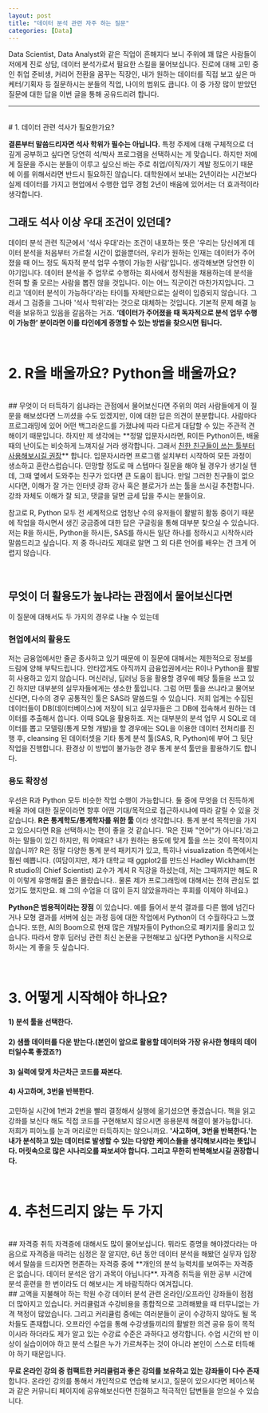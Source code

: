```yaml
---
layout: post
title: "데이터 분석 관련 자주 하는 질문"
categories: [Data]
---
```

Data Scientist, Data Analyst와 같은 직업이 흔해지다 보니 주위에 꽤 많은 사람들이 저에게 진로 상담, 데이터 분석가로서 필요한 스킬을 물어보십니다. 진로에 대해 고민 중인 취업 준비생, 커리어 전환을 꿈꾸는 직장인, 내가 원하는 데이터를 직접 보고 싶은 마케터/기획자 등 질문하시는 분들의 직업, 나이의 범위도 큽니다. 이 중 가장 많이 받았던 질문에 대한 답을 이번 글을 통해 공유드리려 합니다.
<hr>

<br />
# 1. 데이터 관련 석사가 필요한가요?

**결론부터 말씀드리자면 석사 학위가 필수는 아닙니다.** 특정 주제에 대해 구체적으로 더 깊게 공부하고 싶다면 당연히 석/박사 프로그램을 선택하시는 게 맞습니다. 하지만 저에게 질문을 주시는 분들이 이루고 싶으신 바는 주로 취업/이직/자기 계발 정도이기 때문에 이를 위해서라면 반드시 필요하진 않습니다. 대학원에서 보내는 2년이라는 시간보다 실제 데이터를 가지고 현업에서 수행한 업무 경험 2년이 배움에 있어서는 더 효과적이라 생각합니다.
<br />

## 그래도 석사 이상 우대 조건이 있던데?

데이터 분석 관련 직군에서 '석사 우대'라는 조건이 내포하는 뜻은 '우리는 당신에게 데이터 분석을 처음부터 가르칠 시간이 없을뿐더러, 우리가 원하는 인재는 데이터가 주어졌을 때 어느 정도 독자적 분석 업무 수행이 가능한 사람'입니다.
생각해보면 당연한 이야기입니다. 데이터 분석을 주 업무로 수행하는 회사에서 정직원을 채용하는데 분석을 전혀 할 줄 모르는 사람을 뽑진 않을 것입니다. 이는 어느 직군이건 마찬가지입니다.
그리고 '데이터 분석이 가능하다'라는 타이틀 자체만으로는 실력이 입증되지 않습니다. 그래서 그 검증을 그나마 '석사 학위'라는 것으로 대체하는 것입니다. 기본적 문제 해결 능력을 보유하고 있음을 갈음하는 거죠. **‘데이터가 주어졌을 때 독자적으로 분석 업무 수행이 가능한’ 분이라면 이를 타인에게 증명할 수 있는 방법을 찾으시면 됩니다.**

<br />

# 2. R을 배울까요? Python을 배울까요?

<br />
## 무엇이 더 터득하기 쉽냐라는 관점에서 물어보신다면
주위의 여러 사람들에게 이 질문을 해보셨다면 느끼셨을 수도 있겠지만, 이에 대한 답은 의견이 분분합니다. 사람마다 프로그래밍에 있어 어떤 백그라운드를 가졌냐에 따라 다르게 대답할 수 있는 주관적 견해이기 때문입니다. 하지만 제 생각에는 **정말 입문자시라면, R이든 Python이든, 배울 때의 난이도는 비슷하게 느껴지실 거라 생각합니다. 그래서 <ins>친한 친구들이 쓰는 툴부터 사용해보시길 권장</ins>** 합니다. 입문자시라면 프로그램 설치부터 시작하여 모든 과정이 생소하고 혼란스럽습니다. 민망할 정도로 매 스텝마다 질문을 해야 될 경우가 생기실 텐데, 그때 옆에서 도와주는 친구가 있다면 큰 도움이 됩니다.  
만일 그러한 친구들이 없으시다면, 이해가 잘 가는 인터넷 강좌 강사 혹은 블로거가 쓰는 툴을 쓰시길 추천합니다. 강좌 자체도 이해가 잘 되고, 댓글을 달면 금세 답을 주시는 분들이요.

참고로 R, Python 모두 전 세계적으로 엄청난 수의 유저들이 활발히 활동 중이기 때문에 작업을 하시면서 생긴 궁금증에 대한 답은 구글링을 통해 대부분 찾으실 수 있습니다. 저는 R을 하시든, Python을 하시든, SAS를 하시든 일단 하나를 정하시고 시작하시라 말씀드리고 싶습니다. 저 중 하나라도 제대로 알면 그 외 다른 언어를 배우는 건 크게 어렵지 않습니다.

<br />

## 무엇이 더 활용도가 높냐라는 관점에서 물어보신다면

이 질문에 대해서도 두 가지의 경우로 나눌 수 있는데
<br />
### 현업에서의 활용도
저는 금융업에서만 줄곧 종사하고 있기 때문에 이 질문에 대해서는 제한적으로 정보를 드림에 양해 부탁드립니다. 안타깝게도 아직까지 금융업권에서는 R이나 Python을 활발히 사용하고 있지 않습니다. 머신러닝, 딥러닝 등을 활용할 경우에 해당 툴들을 쓰고 있긴 하지만 대부분의 실무자들에게는 생소한 툴입니다. 그럼 어떤 툴을 쓰냐라고 물어보신다면, 다수의 경우 공통적인 툴은 SAS라 말씀드릴 수 있습니다. 저희 업계는 수집된 데이터들이 DB(데이터베이스)에 저장이 되고 실무자들은 그 DB에 접속해서 원하는 데이터를 추출해서 씁니다. 이때 SQL을 활용하죠. 저는 대부분의 분석 업무 시 SQL로 데이터를 뽑고 모델링(통계 모형 개발)을 할 경우에는 SQL을 이용한 데이터 전처리를 진행 후, cleansing 된 데이터셋을 기타 통계 분석 툴(SAS, R, Python)에 부어 그 뒷단 작업을 진행합니다. 환경상 이 방법이 불가능한 경우 통계 분석 툴만을 활용하기도 합니다.

### 용도 확장성
우선은 R과 Python 모두 비슷한 작업 수행이 가능합니다. 둘 중에 무엇을 더 진득하게 배울 까에 대한 질문이라면 향후 어떤 기대/목적으로 접근하시냐에 따라 갈릴 수 있을 것 같습니다.
**R은 통계학도/통계학자를 위한 툴** 이라 생각합니다. 통계 분석 목적만을 가지고 있으시다면 R을 선택하시는 편이 좋을 것 같습니다. 'R은 진짜 "언어"가 아니다.'라고 하는 말들이 있긴 하지만, 뭐 어때요? 내가 원하는 용도에 맞게 툴을 쓰는 것이 목적이지 않습니까? R은 정말 다양한 통계 분석 패키지가 있고, 특히나 visualization 측면에서는 훨씬 예쁩니다. (여담이지만, 제가 대학교 때 ggplot2를 만드신 Hadley Wickham(현 R studio의 Chief Scientist) 교수가 계셔 R 직강을 하셨는데, 저는 그때까지만 해도 R이 이렇게 유명해질 줄은 몰랐습니다.. 물론 제가 프로그래밍에 대해서는 전혀 관심도 없었기도 했지만요. 왜 그의 수업을 더 많이 듣지 않았을까라는 후회를 이제야 하네요.)

**Python은 범용적이라는 장점** 이 있습니다. 예를 들어서 분석 결과를 다른 웹에 넘긴다거나 모형 결과를 서버에 심는 과정 등에 대한 작업에서 Python이 더 수월하다고 느꼈습니다. 또한, AI의 Boom으로 현재 많은 개발자들이 Python으로 패키지를 올리고 있습니다. 따라서 향후 딥러닝 관련 최신 논문을 구현해보고 싶다면 Python을 시작으로 하시는 게 좋을 듯 싶습니다.

<br />

# 3. 어떻게 시작해야 하나요?
>
#### 1) 분석 툴을 선택한다.
#### 2) 샘플 데이터를 다운 받는다.(본인이 앞으로 활용할 데이터와 가장 유사한 형태의 데이터일수록 좋겠죠?)
#### 3) 실력에 맞게 차근차근 코드를 짜본다.
#### 4) 사고하며, 3번을 반복한다.

고민하실 시간에 1번과 2번을 빨리 결정해서 실행에 옮기셨으면 좋겠습니다. 책을 읽고 강좌를 보신다 해도 직접 코드를 구현해보지 않으시면 응용문제 해결이 불가능합니다. 저희가 피아노를 눈과 머리로만 터득하지는 않으니까요. **'사고하며, 3번을 반복한다.'는 내가 분석하고 있는 데이터로 발생할 수 있는 다양한 케이스들을 생각해보시라는 뜻입니다. 머릿속으로 많은 시나리오를 짜보셔야 합니다. 그리고 무한히 반복해보시길 권장합니다.**

<br />

# 4. 추천드리지 않는 두 가지
<br />
## 자격증 취득
자격증에 대해서도 많이 물어보십니다. 뭐라도 증명을 해야겠다라는 마음으로 자격증을 따려는 심정은 잘 알지만, 6년 동안 데이터 분석을 해봤던 실무자 입장에서 말씀을 드리자면 현존하는 자격증 중에 **개인의 분석 능력치를 보여주는 자격증은 없습니다. 데이터 분석은 암기 과목이 아닙니다**. 자격증 취득을 위한 공부 시간에 분석 훈련을 한 번이라도 더 해보시는 게 바람직하다 여겨집니다.

<br />
## 고액을 지불해야 하는 학원 수강
데이터 분석 관련 온라인/오프라인 강좌들이 점점 더 많아지고 있습니다. 커리큘럼과 수강비용을 종합적으로 고려해봤을 때 터무니없는 가격 책정이 많았습니다. 그리고 커리큘럼 중에는 여러분들이 굳이 수강하지 않아도 될 목차들도 존재합니다. 오프라인 수업을 통해 수강생들끼리의 활발한 의견 공유 등이 목적이시라 하더라도 제가 알고 있는 수강료 수준은 과하다고 생각합니다. 수업 시간의 반 이상이 실습이어야 하고 분석 스킬은 누가 가르쳐주는 것이 아니라 본인이 스스로 터득해야 하기 때문입니다.

**무료 온라인 강의 중 컴팩트한 커리큘럼과 좋은 강의를 보유하고 있는 강좌들이 다수 존재** 합니다. 온라인 강의를 통해서 개인적으로 연습해 보시고, 질문이 있으시다면 페이스북과 같은 커뮤니티 페이지에 공유해보신다면 친절하고 적극적인 답변들을 얻으실 수 있습니다.
